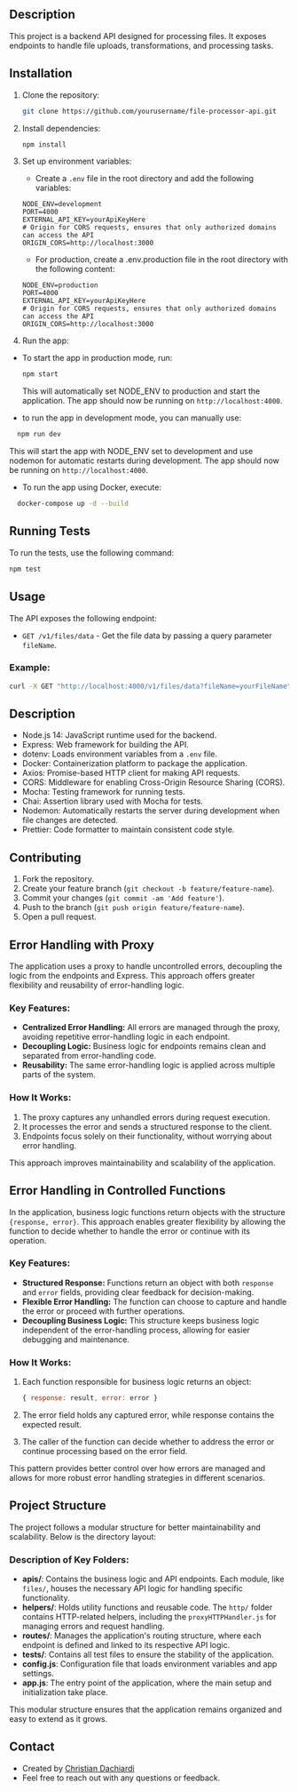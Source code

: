 ## Description

This project is a backend API designed for processing files. It exposes endpoints to handle file uploads, transformations, and processing tasks.

## Installation

1. Clone the repository:

   ```bash
   git clone https://github.com/yourusername/file-processor-api.git
   ```

2. Install dependencies:

   ```bash
   npm install
   ```

3. Set up environment variables:

   - Create a `.env` file in the root directory and add the following variables:

   ```env
   NODE_ENV=development
   PORT=4000
   EXTERNAL_API_KEY=yourApiKeyHere
   # Origin for CORS requests, ensures that only authorized domains can access the API
   ORIGIN_CORS=http://localhost:3000
   ```

   - For production, create a .env.production file in the root directory with the following content:

   ```env
   NODE_ENV=production
   PORT=4000
   EXTERNAL_API_KEY=yourApiKeyHere
   # Origin for CORS requests, ensures that only authorized domains can access the API
   ORIGIN_CORS=http://localhost:3000
   ```

4. Run the app:

- To start the app in production mode, run:

  ```bash
  npm start
  ```

  This will automatically set NODE_ENV to production and start the application.
  The app should now be running on `http://localhost:4000`.

- to run the app in development mode, you can manually use:

```bash
  npm run dev
```

This will start the app with NODE_ENV set to development and use nodemon for automatic restarts during development.
The app should now be running on `http://localhost:4000`.

- To run the app using Docker, execute:

```bash
  docker-compose up -d --build
```

## Running Tests

To run the tests, use the following command:

```bash
npm test
```

## Usage

The API exposes the following endpoint:

- `GET /v1/files/data` - Get the file data by passing a query parameter `fileName`.

### Example:

```bash
curl -X GET "http://localhost:4000/v1/files/data?fileName=yourFileName"
```

## Description

- Node.js 14: JavaScript runtime used for the backend.
- Express: Web framework for building the API.
- dotenv: Loads environment variables from a `.env` file.
- Docker: Containerization platform to package the application.
- Axios: Promise-based HTTP client for making API requests.
- CORS: Middleware for enabling Cross-Origin Resource Sharing (CORS).
- Mocha: Testing framework for running tests.
- Chai: Assertion library used with Mocha for tests.
- Nodemon: Automatically restarts the server during development when file changes are detected.
- Prettier: Code formatter to maintain consistent code style.

## Contributing

1. Fork the repository.
2. Create your feature branch (`git checkout -b feature/feature-name`).
3. Commit your changes (`git commit -am 'Add feature'`).
4. Push to the branch (`git push origin feature/feature-name`).
5. Open a pull request.

## Error Handling with Proxy

The application uses a proxy to handle uncontrolled errors, decoupling the logic from the endpoints and Express. This approach offers greater flexibility and reusability of error-handling logic.

### Key Features:

- **Centralized Error Handling:** All errors are managed through the proxy, avoiding repetitive error-handling logic in each endpoint.
- **Decoupling Logic:** Business logic for endpoints remains clean and separated from error-handling code.
- **Reusability:** The same error-handling logic is applied across multiple parts of the system.

### How It Works:

1. The proxy captures any unhandled errors during request execution.
2. It processes the error and sends a structured response to the client.
3. Endpoints focus solely on their functionality, without worrying about error handling.

This approach improves maintainability and scalability of the application.

## Error Handling in Controlled Functions

In the application, business logic functions return objects with the structure `{response, error}`. This approach enables greater flexibility by allowing the function to decide whether to handle the error or continue with its operation.

### Key Features:

- **Structured Response:** Functions return an object with both `response` and `error` fields, providing clear feedback for decision-making.
- **Flexible Error Handling:** The function can choose to capture and handle the error or proceed with further operations.
- **Decoupling Business Logic:** This structure keeps business logic independent of the error-handling process, allowing for easier debugging and maintenance.

### How It Works:

1. Each function responsible for business logic returns an object:
   ```javascript
   { response: result, error: error }
   ```
2. The error field holds any captured error, while response contains the expected result.

3. The caller of the function can decide whether to address the error or continue processing based on the error field.

This pattern provides better control over how errors are managed and allows for more robust error handling strategies in different scenarios.

## Project Structure

The project follows a modular structure for better maintainability and scalability. Below is the directory layout:

### Description of Key Folders:

- **apis/**: Contains the business logic and API endpoints. Each module, like `files/`, houses the necessary API logic for handling specific functionality.
- **helpers/**: Holds utility functions and reusable code. The `http/` folder contains HTTP-related helpers, including the `proxyHTTPHandler.js` for managing errors and request handling.
- **routes/**: Manages the application's routing structure, where each endpoint is defined and linked to its respective API logic.
- **tests/**: Contains all test files to ensure the stability of the application.
- **config.js**: Configuration file that loads environment variables and app settings.
- **app.js**: The entry point of the application, where the main setup and initialization take place.

This modular structure ensures that the application remains organized and easy to extend as it grows.

## Contact

- Created by [Christian Dachiardi](https://github.com/ingChristian27)
- Feel free to reach out with any questions or feedback.
